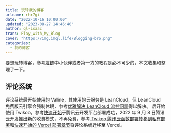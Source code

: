 ```yaml
---
title: 玩转我的博客
urlname: rhr7gi
date: "2022-10-16 10:00:00"
updated: "2023-08-27 14:46:40"
author: ql-isaac
trans: Play_with_My_Blog
cover: "https://img.imql.life/Blogging-bro.png"
categories:
  - 我的博客
---
```


要想玩转博客，参考[友链](https://www.imql.life/link/)中小伙伴或者第一方的教程是必不可少的，本文收集和整理了一下。

<!-- more -->

## 评论系统

评论系统最开始使用的 Valine，其使用的云服务是 LeanCloud，但 LeanCloud 免费版云引擎会强制休眠，参考[优雅解决 LeanCloud 流控问题](https://www.antmoe.com/posts/ff6aef7b/index.html)得以解决。
后开始使用 Twikoo，参考[快速开始](https://twikoo.js.org/quick-start.html)于腾讯云开发平台部署成功，2022 年 9 月 8 日腾讯云开发推出新的收费模式，不再免费，参考[ Twikoo 腾讯云函数部署转移到私有部署](https://blog.zhheo.com/p/99d020fe.html)和[快速开始的 Vercel 部署章节](https://twikoo.js.org/quick-start.html#vercel-%E9%83%A8%E7%BD%B2)将评论系统迁移至 Vercel。
